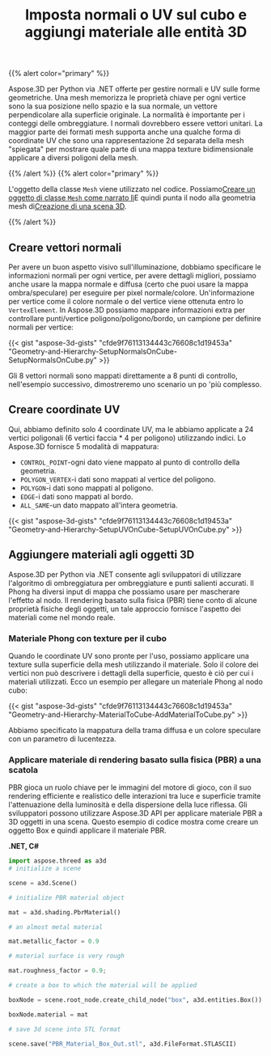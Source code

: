 ﻿---
title: Imposta normali o UV sul cubo e aggiungi materiale alle entità 3D
type: docs
weight: 20
url: /it/python-net/set-up-normals-or-uv-on-the-cube-and-add-material-to-3d-entities/
description: Come creare normali o dati uv su una mesh nello Aspose.3D.
---
{{% alert color="primary" %}}

Aspose.3D per Python via .NET offerte per gestire normali e UV sulle forme geometriche. Una mesh memorizza le proprietà chiave per ogni vertice sono la sua posizione nello spazio e la sua normale, un vettore perpendicolare alla superficie originale. La normalità è importante per i conteggi delle ombreggiature. I normali dovrebbero essere vettori unitari. La maggior parte dei formati mesh supporta anche una qualche forma di coordinate UV che sono una rappresentazione 2d separata della mesh "spiegata" per mostrare quale parte di una mappa texture bidimensionale applicare a diversi poligoni della mesh.

{{% /alert %}} {{% alert color="primary" %}}

L'oggetto della classe `Mesh` viene utilizzato nel codice. Possiamo[Creare un oggetto di classe `Mesh` come narrato lì](/3d/it/python-net/create-3d-mesh-and-scene/)E quindi punta il nodo alla geometria mesh di[Creazione di una scena 3D](/3d/it/net/create-3d-mesh-and-scene/).

{{% /alert %}}
## **Creare vettori normali**
Per avere un buon aspetto visivo sull'illuminazione, dobbiamo specificare le informazioni normali per ogni vertice, per avere dettagli migliori, possiamo anche usare la mappa normale e diffusa (certo che puoi usare la mappa ombra/speculare) per eseguire per pixel normale/colore. Un'informazione per vertice come il colore normale o del vertice viene ottenuta entro lo `VertexElement`. In Aspose.3D possiamo mappare informazioni extra per controllare punti/vertice poligono/poligono/bordo, un campione per definire normali per vertice:

{{< gist "aspose-3d-gists" "cfde9f76113134443c76608c1d19453a" "Geometry-and-Hierarchy-SetupNormalsOnCube-SetupNormalsOnCube.py" >}}

Gli 8 vettori normali sono mappati direttamente a 8 punti di controllo, nell'esempio successivo, dimostreremo uno scenario un po 'più complesso.
## **Creare coordinate UV**
Qui, abbiamo definito solo 4 coordinate UV, ma le abbiamo applicate a 24 vertici poligonali (6 vertici faccia * 4 per poligono) utilizzando indici.
Lo Aspose.3D fornisce 5 modalità di mappatura:

- `CONTROL_POINT`-ogni dato viene mappato al punto di controllo della geometria.
- `POLYGON_VERTEX`-i dati sono mappati al vertice del poligono.
- `POLYGON`-i dati sono mappati al poligono.
- `EDGE`-i dati sono mappati al bordo.
- `ALL_SAME`-un dato mappato all'intera geometria.



{{< gist "aspose-3d-gists" "cfde9f76113134443c76608c1d19453a" "Geometry-and-Hierarchy-SetupUVOnCube-SetupUVOnCube.py" >}}
## **Aggiungere materiali agli oggetti 3D**
Aspose.3D per Python via .NET consente agli sviluppatori di utilizzare l'algoritmo di ombreggiatura per ombreggiature e punti salienti accurati. Il Phong ha diversi input di mappa che possiamo usare per mascherare l'effetto al nodo. Il rendering basato sulla fisica (PBR) tiene conto di alcune proprietà fisiche degli oggetti, un tale approccio fornisce l'aspetto dei materiali come nel mondo reale.
### **Materiale Phong con texture per il cubo**
Quando le coordinate UV sono pronte per l'uso, possiamo applicare una texture sulla superficie della mesh utilizzando il materiale. Solo il colore dei vertici non può descrivere i dettagli della superficie, questo è ciò per cui i materiali utilizzati. Ecco un esempio per allegare un materiale Phong al nodo cubo:

{{< gist "aspose-3d-gists" "cfde9f76113134443c76608c1d19453a" "Geometry-and-Hierarchy-MaterialToCube-AddMaterialToCube.py" >}}

Abbiamo specificato la mappatura della trama diffusa e un colore speculare con un parametro di lucentezza.
### **Applicare materiale di rendering basato sulla fisica (PBR) a una scatola**
PBR gioca un ruolo chiave per le immagini del motore di gioco, con il suo rendering efficiente e realistico delle interazioni tra luce e superficie tramite l'attenuazione della luminosità e della dispersione della luce riflessa. Gli sviluppatori possono utilizzare Aspose.3D API per applicare materiale PBR a 3D oggetti in una scena. Questo esempio di codice mostra come creare un oggetto Box e quindi applicare il materiale PBR.

**.NET, C#**

```py
import aspose.threed as a3d
# initialize a scene

scene = a3d.Scene()

# initialize PBR material object

mat = a3d.shading.PbrMaterial()

# an almost metal material

mat.metallic_factor = 0.9

# material surface is very rough

mat.roughness_factor = 0.9;

# create a box to which the material will be applied

boxNode = scene.root_node.create_child_node("box", a3d.entities.Box())

boxNode.material = mat

# save 3d scene into STL format

scene.save("PBR_Material_Box_Out.stl", a3d.FileFormat.STLASCII)

```
